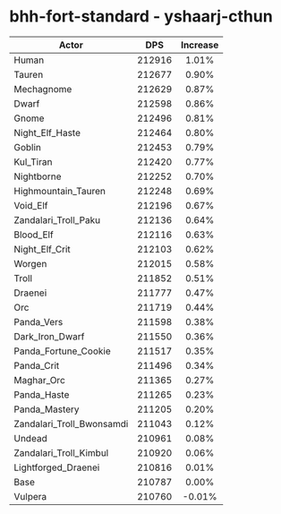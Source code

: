 # bhh-fort-standard - yshaarj-cthun
| Actor | DPS | Increase |
|---|:---:|:---:|
|Human|212916|1.01%|
|Tauren|212677|0.90%|
|Mechagnome|212629|0.87%|
|Dwarf|212598|0.86%|
|Gnome|212496|0.81%|
|Night_Elf_Haste|212464|0.80%|
|Goblin|212453|0.79%|
|Kul_Tiran|212420|0.77%|
|Nightborne|212252|0.70%|
|Highmountain_Tauren|212248|0.69%|
|Void_Elf|212196|0.67%|
|Zandalari_Troll_Paku|212136|0.64%|
|Blood_Elf|212116|0.63%|
|Night_Elf_Crit|212103|0.62%|
|Worgen|212015|0.58%|
|Troll|211852|0.51%|
|Draenei|211777|0.47%|
|Orc|211719|0.44%|
|Panda_Vers|211598|0.38%|
|Dark_Iron_Dwarf|211550|0.36%|
|Panda_Fortune_Cookie|211517|0.35%|
|Panda_Crit|211496|0.34%|
|Maghar_Orc|211365|0.27%|
|Panda_Haste|211265|0.23%|
|Panda_Mastery|211205|0.20%|
|Zandalari_Troll_Bwonsamdi|211043|0.12%|
|Undead|210961|0.08%|
|Zandalari_Troll_Kimbul|210920|0.06%|
|Lightforged_Draenei|210816|0.01%|
|Base|210787|0.00%|
|Vulpera|210760|-0.01%|
